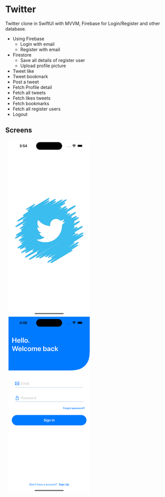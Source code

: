 # Twitter
Twitter clone in SwiftUI with MVVM, 
Firebase for Login/Register and other database.

- Using Firebase 
  - Login with email
  - Register with email
- Firestore
  - Save all details of register user
  - Upload profile picture
- Tweet like
- Tweet bookmark
- Post a tweet
- Fetch Profile detail
- Fetch all tweets
- Fetch likes tweets
- Fetch bookmarks
- Fetch all register users
- Logout

## Screens

<img src="/Screens/app_launch.png" alt="" width="256" height="554" hspace="10"/> <img src="/Screens/app_login.png" alt="" width="256" height="554" hspace="10"/>
